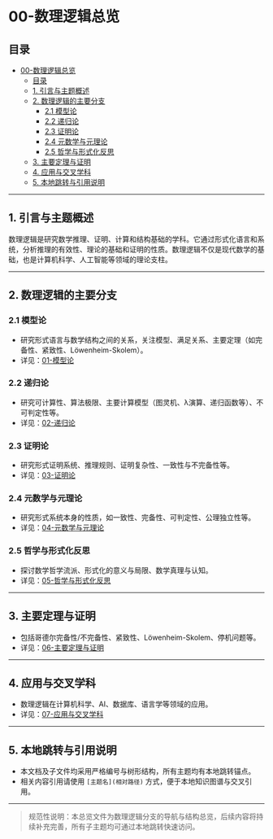 # 00-数理逻辑总览

## 目录

- [00-数理逻辑总览](#00-数理逻辑总览)
  - [目录](#目录)
  - [1. 引言与主题概述](#1-引言与主题概述)
  - [2. 数理逻辑的主要分支](#2-数理逻辑的主要分支)
    - [2.1 模型论](#21-模型论)
    - [2.2 递归论](#22-递归论)
    - [2.3 证明论](#23-证明论)
    - [2.4 元数学与元理论](#24-元数学与元理论)
    - [2.5 哲学与形式化反思](#25-哲学与形式化反思)
  - [3. 主要定理与证明](#3-主要定理与证明)
  - [4. 应用与交叉学科](#4-应用与交叉学科)
  - [5. 本地跳转与引用说明](#5-本地跳转与引用说明)

---

## 1. 引言与主题概述

数理逻辑是研究数学推理、证明、计算和结构基础的学科。它通过形式化语言和系统，分析推理的有效性、理论的基础和证明的性质。数理逻辑不仅是现代数学的基础，也是计算机科学、人工智能等领域的理论支柱。

---

## 2. 数理逻辑的主要分支

### 2.1 模型论

- 研究形式语言与数学结构之间的关系，关注模型、满足关系、主要定理（如完备性、紧致性、Löwenheim-Skolem）。
- 详见：[01-模型论](01-模型论.md)

### 2.2 递归论

- 研究可计算性、算法极限、主要计算模型（图灵机、λ演算、递归函数等）、不可判定性等。
- 详见：[02-递归论](02-递归论.md)

### 2.3 证明论

- 研究形式证明系统、推理规则、证明复杂性、一致性与不完备性等。
- 详见：[03-证明论](03-证明论.md)

### 2.4 元数学与元理论

- 研究形式系统本身的性质，如一致性、完备性、可判定性、公理独立性等。
- 详见：[04-元数学与元理论](04-元数学与元理论.md)

### 2.5 哲学与形式化反思

- 探讨数学哲学流派、形式化的意义与局限、数学真理与认知。
- 详见：[05-哲学与形式化反思](05-哲学与形式化反思.md)

---

## 3. 主要定理与证明

- 包括哥德尔完备性/不完备性、紧致性、Löwenheim-Skolem、停机问题等。
- 详见：[06-主要定理与证明](06-主要定理与证明.md)

---

## 4. 应用与交叉学科

- 数理逻辑在计算机科学、AI、数据库、语言学等领域的应用。
- 详见：[07-应用与交叉学科](07-应用与交叉学科.md)

---

## 5. 本地跳转与引用说明

- 本文档及子文件均采用严格编号与树形结构，所有主题均有本地跳转锚点。
- 相关内容引用请使用 `[主题名](相对路径)` 方式，便于本地知识图谱与交叉引用。

---

> 规范性说明：本总览文件为数理逻辑分支的导航与结构总览，后续内容将持续补充完善，所有子主题均可通过本地跳转快速访问。
